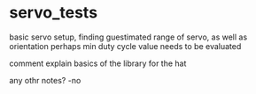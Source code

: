 # servo_tests

basic servo setup, finding guestimated range of servo, as well as orientation perhaps
min duty cycle value needs to be evaluated

comment explain basics of the library for the hat

any othr notes? -no
